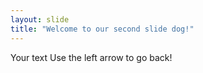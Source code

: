 ```yaml
---
layout: slide
title: "Welcome to our second slide dog!"
---
```

Your text
Use the left arrow to go back!
